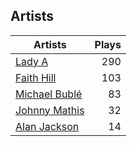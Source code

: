 ## Artists
Artists | Plays 
----- | -----: 
[Lady A](/artists/lady-a-33498) | 290
[Faith Hill](/artists/faith-hill-58019) | 103
[Michael Bublé](/artists/michael-buble-58319) | 83
[Johnny Mathis](/artists/johnny-mathis-14581) | 32
[Alan Jackson](/artists/alan-jackson-69978) | 14

